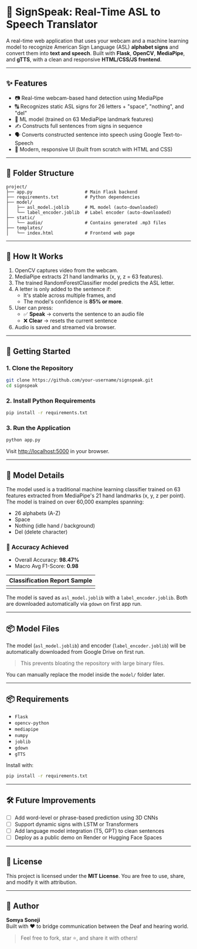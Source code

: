 # 🧠 SignSpeak: Real-Time ASL to Speech Translator

A real-time web application that uses your webcam and a machine learning model to recognize American Sign Language (ASL) **alphabet signs** and convert them into **text and speech**. Built with **Flask**, **OpenCV**, **MediaPipe**, and **gTTS**, with a clean and responsive **HTML/CSS/JS frontend**.

---

## ✨ Features

- 📷 Real-time webcam-based hand detection using MediaPipe
- 🔠 Recognizes static ASL signs for 26 letters + "space", "nothing", and "del"
- 🧠 ML model (trained on 63 MediaPipe landmark features)
- ✍️ Constructs full sentences from signs in sequence
- 🗣️ Converts constructed sentence into speech using Google Text-to-Speech
- 🎨 Modern, responsive UI (built from scratch with HTML and CSS)

---

## 📂 Folder Structure

```
project/
├── app.py                    # Main Flask backend
├── requirements.txt          # Python dependencies
├── model/
│   ├── asl_model.joblib      # ML model (auto-downloaded)
│   └── label_encoder.joblib  # Label encoder (auto-downloaded)
├── static/
│   └── audio/                # Contains generated .mp3 files
├── templates/
│   └── index.html            # Frontend web page
```

---

## 🧠 How It Works

1. OpenCV captures video from the webcam.
2. MediaPipe extracts 21 hand landmarks (x, y, z = 63 features).
3. The trained RandomForestClassifier model predicts the ASL letter.
4. A letter is only added to the sentence if:
   - It's stable across multiple frames, and
   - The model's confidence is **85% or more**.
5. User can press:
   - ✅ **Speak** → converts the sentence to an audio file
   - ❌ **Clear** → resets the current sentence
6. Audio is saved and streamed via browser.

---

## 🚀 Getting Started

### 1. Clone the Repository

```bash
git clone https://github.com/your-username/signspeak.git
cd signspeak
```

### 2. Install Python Requirements

```bash
pip install -r requirements.txt
```

### 3. Run the Application

```bash
python app.py
```

Visit [http://localhost:5000](http://localhost:5000) in your browser.

---

## 🧠 Model Details

The model used is a traditional machine learning classifier trained on 63 features extracted from MediaPipe's 21 hand landmarks (x, y, z per point). The model is trained on over 60,000 examples spanning:

- 26 alphabets (A-Z)
- Space
- Nothing (idle hand / background)
- Del (delete character)

### 🎯 Accuracy Achieved

- Overall Accuracy: **98.47%**
- Macro Avg F1-Score: **0.98**

| Classification Report Sample |
|------------------------------|
| ![]() |

The model is saved as `asl_model.joblib` with a `label_encoder.joblib`. Both are downloaded automatically via `gdown` on first app run.

---

## 📦 Model Files

The model (`asl_model.joblib`) and encoder (`label_encoder.joblib`) will be automatically downloaded from Google Drive on first run.

> This prevents bloating the repository with large binary files.

You can manually replace the model inside the `model/` folder later.

---

## 📦 Requirements

- `Flask`
- `opencv-python`
- `mediapipe`
- `numpy`
- `joblib`
- `gdown`
- `gTTS`

Install with:

```bash
pip install -r requirements.txt
```

---

## 🛠️ Future Improvements

- [ ] Add word-level or phrase-based prediction using 3D CNNs
- [ ] Support dynamic signs with LSTM or Transformers
- [ ] Add language model integration (T5, GPT) to clean sentences
- [ ] Deploy as a public demo on Render or Hugging Face Spaces

---

## 📄 License

This project is licensed under the **MIT License**. You are free to use, share, and modify it with attribution.

---

## 👤 Author

**Somya Soneji**  
Built with ❤️ to bridge communication between the Deaf and hearing world.

> Feel free to fork, star ⭐, and share it with others!
